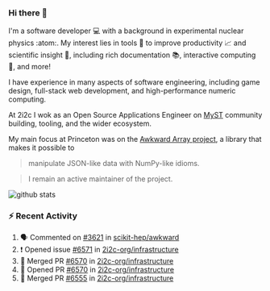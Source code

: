 ### Hi there 👋 

I'm a software developer 💻 with a background in experimental nuclear physics :atom:. My interest lies in tools :wrench: to improve productivity :chart_with_upwards_trend: and scientific insight :telescope:, including rich documentation 📚, interactive computing 🧮, and more! 

I have experience in many aspects of software engineering, including game design, full-stack web development, and high-performance numeric computing. 

At 2i2c I wok as an Open Source Applications Engineer on [MyST](https://github.com/jupyter-book/mystmd) community building, tooling, and the wider ecosystem. 

My main focus at Princeton was on the [Awkward Array project](awkward-array.org/), a library that makes it possible to 
> manipulate JSON-like data with NumPy-like idioms.

> I remain an active maintainer of the project. 

![github stats](https://github-readme-stats.vercel.app/api?username=agoose77&show_icons=true&hide_rank=true&hide_title=true&bg_color=30,e76445,904e95&text_color=efe3ec&icon_color=efe3ec)
<!--
**agoose77/agoose77** is a ✨ _special_ ✨ repository because its `README.md` (this file) appears on your GitHub profile.

Here are some ideas to get you started:

- 🔭 I’m currently working on ...
- 🌱 I’m currently learning ...
- 👯 I’m looking to collaborate on ...
- 🤔 I’m looking for help with ...
- 💬 Ask me about ...
- 📫 How to reach me: ...
- 😄 Pronouns: ...
- ⚡ Fun fact: ...
-->

### :zap: Recent Activity

<!--START_SECTION:activity-->
1. 🗣 Commented on [#3621](https://github.com/scikit-hep/awkward/pull/3621#issuecomment-3191911393) in [scikit-hep/awkward](https://github.com/scikit-hep/awkward)
2. ❗ Opened issue [#6571](https://github.com/2i2c-org/infrastructure/issues/6571) in [2i2c-org/infrastructure](https://github.com/2i2c-org/infrastructure)
3. 🎉 Merged PR [#6570](https://github.com/2i2c-org/infrastructure/pull/6570) in [2i2c-org/infrastructure](https://github.com/2i2c-org/infrastructure)
4. 💪 Opened PR [#6570](https://github.com/2i2c-org/infrastructure/pull/6570) in [2i2c-org/infrastructure](https://github.com/2i2c-org/infrastructure)
5. 🎉 Merged PR [#6555](https://github.com/2i2c-org/infrastructure/pull/6555) in [2i2c-org/infrastructure](https://github.com/2i2c-org/infrastructure)
<!--END_SECTION:activity-->
